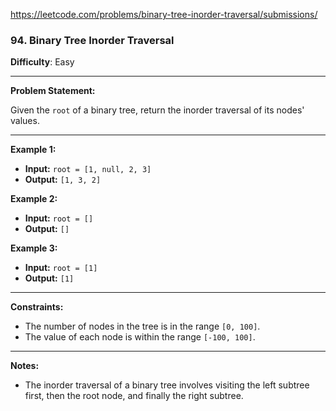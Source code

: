 https://leetcode.com/problems/binary-tree-inorder-traversal/submissions/

### 94. Binary Tree Inorder Traversal

**Difficulty**: Easy

---

**Problem Statement:**

Given the `root` of a binary tree, return the inorder traversal of its nodes' values.

---

**Example 1:**

- **Input:** `root = [1, null, 2, 3]`
- **Output:** `[1, 3, 2]`

**Example 2:**

- **Input:** `root = []`
- **Output:** `[]`

**Example 3:**

- **Input:** `root = [1]`
- **Output:** `[1]`

---

**Constraints:**

- The number of nodes in the tree is in the range `[0, 100]`.
- The value of each node is within the range `[-100, 100]`.

---

**Notes:**

- The inorder traversal of a binary tree involves visiting the left subtree first, then the root node, and finally the right subtree.